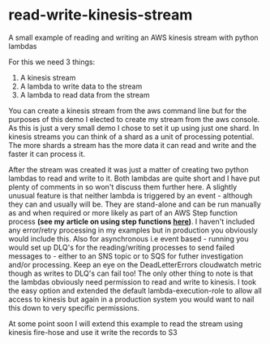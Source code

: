 # read-write-kinesis-stream

A small example of reading and writing  an AWS kinesis stream with python lambdas

For this we need 3 things:

1) A kinesis stream
2) A lambda to write data to the stream
3) A lambda to read data from the stream

You can create a kinesis stream from the aws command line but for the purposes of this demo I elected to create my
stream from the aws console. As this is just a very small demo I chose to set it up using just one shard. In kinesis streams 
you can think of a shard as a unit of processing potential. The more shards a stream has the more data it can read and write
and the faster it can process it. 

After the stream was created it was just a matter of creating two python lambdas to read and write to it. Both lambdas are quite short
and I have put plenty of comments in so won't discuss them further here. A slightly unusual feature is that neither lambda is triggered 
by an event - although they can and usually will be. They are stand-alone and can be run manually as and when required or more likely as 
part of an AWS Step function process __(see my article on using step functions [here](https://github.com/taupirho/using-aws-step))__.
I haven't included any error/retry processing in my examples but in production you obviously would include this. Also for asynchronous
i.e event based - running you would set up DLQ's for the reading/writing processes to send failed messages to - either to an
SNS topic or to  SQS for futher investigation and/or processing. Keep an eye on the DeadLetterErrors cloudwatch metric though as writes
to DLQ's can fail too! The only other thing to note is that the lambdas obviously need permission to read and write to kinesis. I took the 
easy option and extended the default lambda-execution-role to allow all access to kinesis but again in a production system you would want 
to nail this down to very specific permissions.

At some point soon I will extend this example to read the stream using kinesis fire-hose and use it write the records to S3

